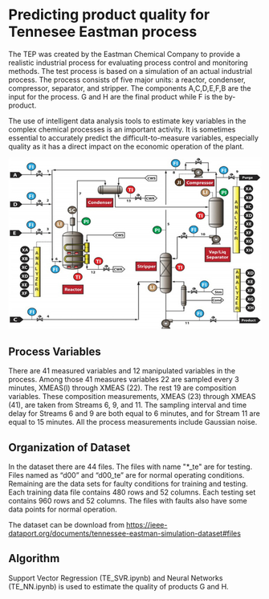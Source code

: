# Predicting product quality for Tennesee Eastman process

The TEP was created by the Eastman Chemical Company to provide a realistic industrial process for evaluating process control and monitoring methods. The test process is based on a simulation of an actual industrial process. The process consists of five major units: a reactor, condenser, compressor, separator, and stripper. The components A,C,D,E,F,B are the input for the process. G and H are the final product while F is the by-product.

The use of  intelligent data analysis tools to estimate key variables in the complex chemical processes is an important activity. It is sometimes essential to accurately predict the difficult-to-measure variables, especially quality as it has a direct impact on the economic operation of the plant.

![Image of Yaktocat](TE.png)
## Process Variables
There are 41 measured variables and 12 manipulated variables in the process. Among those 41 measures variables 22 are sampled every 3 minutes, XMEAS(l) through XMEAS (22). The rest 19 are composition variables. These composition measurements, XMEAS (23) through XMEAS (41), are taken from Streams 6, 9, and 11. The sampling interval and time delay for Streams 6 and 9 are both equal to 6 minutes, and for Stream 11 are equal to 15 minutes. All the process measurements include Gaussian noise.

## Organization of Dataset
In the dataset there are 44 files. The files with name "*_te" are for testing. Files named as “d00” and “d00_te” are for normal operating conditions. Remaining are the data sets for faulty conditions for training and testing. Each training data file contains 480 rows and 52 columns. Each testing set contains 960 rows and 52 columns. The files with faults also have some data points for normal operation.

The dataset can be download from https://ieee-dataport.org/documents/tennessee-eastman-simulation-dataset#files

## Algorithm 
Support Vector Regression (TE_SVR.ipynb) and Neural Networks (TE_NN.ipynb) is used to estimate the quality of products G and H.

